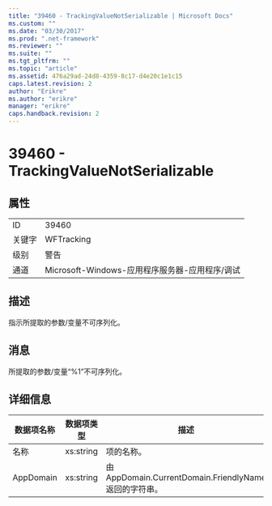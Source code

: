 ```yaml
---
title: "39460 - TrackingValueNotSerializable | Microsoft Docs"
ms.custom: ""
ms.date: "03/30/2017"
ms.prod: ".net-framework"
ms.reviewer: ""
ms.suite: ""
ms.tgt_pltfrm: ""
ms.topic: "article"
ms.assetid: 476a29ad-24d8-4359-8c17-d4e20c1e1c15
caps.latest.revision: 2
author: "Erikre"
ms.author: "erikre"
manager: "erikre"
caps.handback.revision: 2
---
```

# 39460 - TrackingValueNotSerializable
## 属性  
  
|||  
|-|-|  
|ID|39460|  
|关键字|WFTracking|  
|级别|警告|  
|通道|Microsoft\-Windows\-应用程序服务器\-应用程序\/调试|  
  
## 描述  
 指示所提取的参数\/变量不可序列化。  
  
## 消息  
 所提取的参数\/变量“%1”不可序列化。  
  
## 详细信息  
  
|数据项名称|数据项类型|描述|  
|-----------|-----------|--------|  
|名称|xs:string|项的名称。|  
|AppDomain|xs:string|由 AppDomain.CurrentDomain.FriendlyName 返回的字符串。|